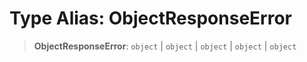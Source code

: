 # Type Alias: ObjectResponseError

> **ObjectResponseError**: `object` \| `object` \| `object` \| `object` \| `object`
